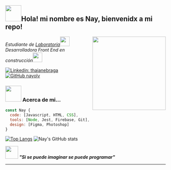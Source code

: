 <h2><img src="https://2.bp.blogspot.com/-nIYE3THQ_LM/Xdj_SjTR1bI/AAAAAAAU9SU/ttudIad83PM42_Sp5dW_gqw3w35Hm56EgCNcBGAsYHQ/s1600/AW4061856_10.gif" width="50">Hola! mi nombre es Nay, bienvenidx a mi repo!</h2>
<img align='right' src="https://31.media.tumblr.com/bf016721acfb1194faf3abce1168c69f/tumblr_myqq595hFZ1qk0c6do1_500.gif" width="230">
<p><em>Estudiante de <a href="https://www.laboratoria.la/">Laboratoria</a><img src="https://78.media.tumblr.com/245d476db2fe828950eac6b367a8e1a3/tumblr_nwjixdTx2p1s5kid8o1_500.gif" width="30"></br>Desarrolladora Front End en construcción<img src="https://i.pinimg.com/originals/a0/d7/96/a0d79644f8ec772f07f5d53bafddd97e.gif" width="30"> 
</em></p>

[![Linkedin: thaianebraga](https://img.shields.io/badge/-NayelliOlvera-blue?style=flat-square&logo=Linkedin&logoColor=white&link=https://www.linkedin.com/in/nayelli-guadalupe-olvera-d)](https://www.linkedin.com/in/nayelli-guadalupe-olvera-d)
[![GitHub nayolv](https://img.shields.io/github/followers/nayolv?label=follow&style=social)](https://github.com/nayolv)


### <img src="https://2.bp.blogspot.com/-nIYE3THQ_LM/Xdj_SjTR1bI/AAAAAAAU9SU/ttudIad83PM42_Sp5dW_gqw3w35Hm56EgCNcBGAsYHQ/s1600/AW4061856_10.gif" width="50"> Acerca de mi...

```javascript
const Nay {
  code: [Javascript, HTML, CSS],
  tools: [Node, Jest, Firebase, Git],
  design: [Figma, Photoshop]
}
```
[![Top Langs](https://github-readme-stats.vercel.app/api/top-langs/?username=nayolv&layout=compact)](https://github.com/nayolv/github-readme-stats)
![Nay's GitHub stats](https://github-readme-stats.vercel.app/api?username=nayolv&show_icons=true&theme=radical)

<img src="https://2.bp.blogspot.com/-nIYE3THQ_LM/Xdj_SjTR1bI/AAAAAAAU9SU/ttudIad83PM42_Sp5dW_gqw3w35Hm56EgCNcBGAsYHQ/s1600/AW4061856_10.gif" width="40"> <em><b>"Si se puede imaginar se puede programar" <b></em>

---
